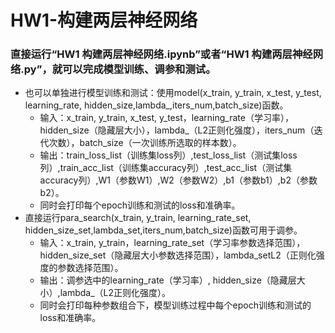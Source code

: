 # HW1-构建两层神经网络

### 直接运行“HW1 构建两层神经网络.ipynb”或者“HW1 构建两层神经网络.py”，就可以完成模型训练、调参和测试。

* 也可以单独进行模型训练和测试：使用model(x_train, y_train, x_test, y_test, learning_rate, hidden_size,lambda_,iters_num,batch_size)函数。
    * 输入：x_train, y_train, x_test, y_test，learning_rate（学习率），hidden_size（隐藏层大小），lambda_（L2正则化强度），iters_num（迭代次数），batch_size（一次训练所选取的样本数）。
    * 输出：train_loss_list（训练集loss列）,test_loss_list（测试集loss列）,train_acc_list（训练集accuracy列）,test_acc_list（测试集accuracy列）,W1（参数W1）,W2（参数W2）,b1（参数b1）,b2（参数b2）。
    * 同时会打印每个epoch训练和测试的loss和准确率。
* 直接运行para_search(x_train, y_train, learning_rate_set, hidden_size_set,lambda_set,iters_num,batch_size)函数可用于调参。
    * 输入：x_train, y_train，learning_rate_set（学习率参数选择范围），hidden_size_set（隐藏层大小参数选择范围），lambda_setL2（正则化强度的参数选择范围）。
    * 输出：调参选中的learning_rate（学习率）, hidden_size（隐藏层大小）,lambda_（L2正则化强度）。
    * 同时会打印每种参数组合下，模型训练过程中每个epoch训练和测试的loss和准确率。
